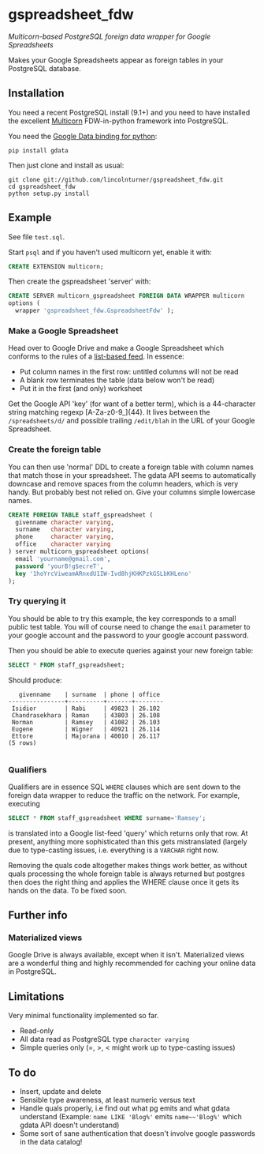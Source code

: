 # gspreadsheet_fdw
_Multicorn-based PostgreSQL foreign data wrapper for Google Spreadsheets_

Makes your Google Spreadsheets appear as foreign tables in your PostgreSQL database.

## Installation
You need a recent PostgreSQL install (9.1+) and you need to have installed the excellent
[Multicorn](http://multicorn.org/) FDW-in-python framework into PostgreSQL. 

You need the [Google Data binding for python](http://code.google.com/p/gdata-python-client/):

```
pip install gdata
```

Then just clone and install as usual:

```
git clone git://github.com/lincolnturner/gspreadsheet_fdw.git
cd gspreadsheet_fdw
python setup.py install
```

## Example
See file `test.sql`.

Start `psql` and if you haven't used multicorn yet, enable it with:
```sql
CREATE EXTENSION multicorn;
```

Then create the gspreadsheet 'server' with:
```sql
CREATE SERVER multicorn_gspreadsheet FOREIGN DATA WRAPPER multicorn
options (
  wrapper 'gspreadsheet_fdw.GspreadsheetFdw' );
```

### Make a Google Spreadsheet 
Head over to Google Drive and make a Google Spreadsheet which conforms to the 
rules of a 
[list-based feed](https://developers.google.com/google-apps/spreadsheets/#working_with_list-based_feeds). 
In essence:
* Put column names in the first row: untitled columns will not be read
* A blank row terminates the table (data below won't be read)
* Put it in the first (and only) worksheet

Get the Google API 'key' (for want of a better term), which is a 44-character string 
matching regexp [A-Za-z0-9_]{44}. It lives between the `/spreadsheets/d/` and possible 
trailing `/edit/blah` in the URL of your Google Spreadsheet.

### Create the foreign table
You can then use 'normal' DDL to create a foreign table with column names that match those 
in your spreadsheet. The gdata API seems to automatically downcase and remove spaces from
the column headers, which is very handy. But probably best not relied on. Give your columns 
simple lowercase names.

```sql
CREATE FOREIGN TABLE staff_gspreadsheet (
  givenname character varying,
  surname   character varying,
  phone     character varying,
  office    character varying
) server multicorn_gspreadsheet options(
  email 'yourname@gmail.com',
  password 'yourB!g$ecreT',
  key '1hoYrcViweamARnxdU1IW-Ivd8hjKHKPzkGSLbKHLeno'
);
```

### Try querying it
You should be able to try this example, the key corresponds to a small public test table. 
You will of course need to change the `email` parameter to your google account and
the password to your google account password. 

Then you should be able to execute queries against your new foreign table:
```sql
SELECT * FROM staff_gspreadsheet;
```
Should produce:
```
   givenname    | surname  | phone | office 
----------------+----------+-------+--------
 Isidior        | Rabi     | 49823 | 26.102
 Chandrasekhara | Raman    | 43803 | 26.108
 Norman         | Ramsey   | 41082 | 26.103
 Eugene         | Wigner   | 40921 | 26.114
 Ettore         | Majorana | 40010 | 26.117
(5 rows)


```

### Qualifiers 
Qualifiers are in essence SQL `WHERE` clauses which are sent down to the foreign data wrapper
to reduce the traffic on the network. For example, executing

```sql
SELECT * FROM staff_gspreadsheet WHERE surname='Ramsey';
```

is translated into a Google list-feed 'query' which returns only that row. At present, anything
more sophisticated than this gets mistranslated (largely due to type-casting issues, i.e. 
everything is a `VARCHAR` right now.

Removing the quals code altogether makes things work better, as without quals processing the 
whole foreign table is always returned but postgres then does the right thing and applies the
WHERE clause once it gets its hands on the data. To be fixed soon.

## Further info

### Materialized views
Google Drive is always available, except when it isn't. Materialized views are a 
wonderful thing and highly recommended for caching your online data in PostgreSQL. 

## Limitations
Very minimal functionality implemented so far.
* Read-only
* All data read as PostgreSQL type `character varying`
* Simple queries only (=, >, < might work up to type-casting issues)

## To do
* Insert, update and delete 
* Sensible type awareness, at least numeric versus text
* Handle quals properly, i.e find out what pg emits and what gdata understand
  (Example: `name LIKE 'Blog%'` emits `name~~'Blog%'` which gdata API doesn't understand)
* Some sort of sane authentication that doesn't involve google passwords in the data catalog!


